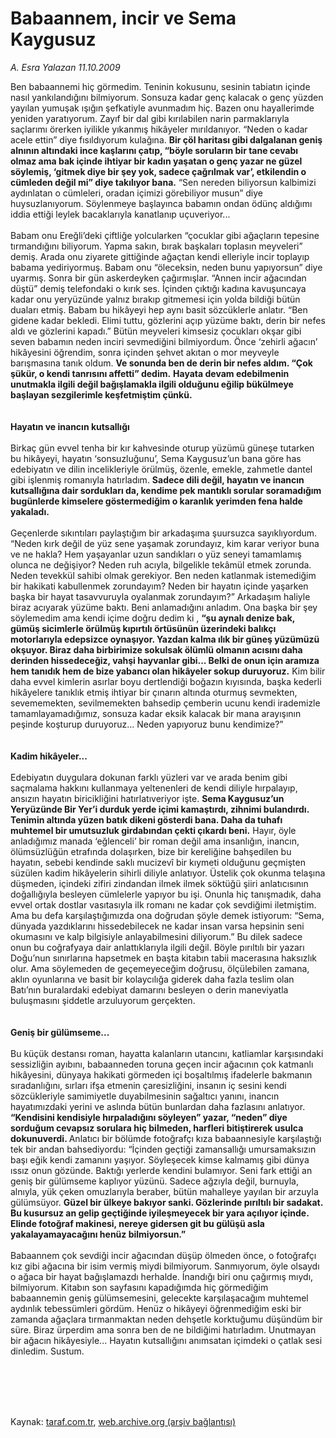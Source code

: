 # Babaannem, incir ve Sema Kaygusuz

*A. Esra Yalazan 11.10.2009*

<div class="taraf_structure_2col_1zq">
<div class="margen_n">



 <p>Ben babaannemi hiç görmedim. Teninin kokusunu, sesinin tabiatın içinde nasıl yankılandığını bilmiyorum. Sonsuza kadar genç kalacak o genç yüzden yayılan yumuşak ışığın şefkatiyle avunmadım hiç. Bazen onu hayallerimde yeniden yaratıyorum. Zayıf bir dal gibi kırılabilen narin parmaklarıyla saçlarımı örerken iyilikle yıkanmış hikâyeler mırıldanıyor. “Neden o kadar acele ettin” diye fısıldıyorum kulağına. <b>Bir çöl haritası gibi dalgalanan geniş alnının altındaki ince kaşlarını çatıp, “böyle soruların bir tane cevabı olmaz ama bak içinde ihtiyar bir kadın yaşatan o genç yazar ne güzel söylemiş, ‘gitmek diye bir şey yok, sadece çağrılmak var’, etkilendin o cümleden değil mi” diye takılıyor bana.</b> “Sen nereden biliyorsun kalbimizi aydınlatan o cümleleri, oradan içimizi görebiliyor musun” diye huysuzlanıyorum. Söylenmeye başlayınca babamın ondan ödünç aldığımı iddia ettiği leylek bacaklarıyla kanatlanıp uçuveriyor... <br/><br/>Babam onu Ereğli’deki çiftliğe yolcularken “çocuklar gibi ağaçların tepesine tırmandığını biliyorum. Yapma sakın, bırak başkaları toplasın meyveleri” demiş. Arada onu ziyarete gittiğinde ağaçtan kendi elleriyle incir toplayıp babama yediriyormuş. Babam onu “öleceksin, neden bunu yapıyorsun” diye uyarmış. Sonra bir gün askerdeyken çağırmışlar. “Annen incir ağacından düştü” demiş telefondaki o kırık ses. İçinden çıktığı kadına kavuşuncaya kadar onu yeryüzünde yalnız bırakıp gitmemesi için yolda bildiği bütün duaları etmiş. Babam bu hikâyeyi hep aynı basit sözcüklerle anlatır. “Ben gidene kadar bekledi. Elimi tuttu, gözlerini açıp yüzüme baktı, derin bir nefes aldı ve gözlerini kapadı.” Bütün meyveleri kimsesiz çocukları okşar gibi seven babamın neden inciri sevmediğini bilmiyordum. Önce ‘zehirli ağacın’ hikâyesini öğrendim, sonra içinden şehvet akıtan o mor meyveyle barışmasına tanık oldum. <b>Ve sonunda ben de derin bir nefes aldım. “Çok şükür, o kendi tanrısını affetti” dedim.</b> <b>Hayata devam edebilmenin unutmakla ilgili değil bağışlamakla ilgili olduğunu eğilip bükülmeye başlayan sezgilerimle keşfetmiştim çünkü.</b> <b><br/><br/><br/>Hayatın ve inancın kutsallığı</b> <br/><br/>Birkaç gün evvel tenha bir kır kahvesinde oturup yüzümü güneşe tutarken bu hikâyeyi, hayatın ‘sonsuzluğunu’, Sema Kaygusuz’un bana göre has edebiyatın ve dilin incelikleriyle örülmüş, özenle, emekle, zahmetle dantel gibi işlenmiş romanıyla hatırladım. <b>Sadece dili değil, hayatın ve inancın kutsallığına dair sordukları da, kendime pek mantıklı sorular soramadığım bugünlerde kimselere göstermediğim o karanlık yerimden fena halde yakaladı. </b><br/><br/>Geçenlerde sıkıntıları paylaştığım bir arkadaşıma şuursuzca sayıklıyordum. “Neden kırk değil de yüz sene yaşamak zorundayız, kim karar veriyor buna ve ne hakla? Hem yaşayanlar uzun sandıkları o yüz seneyi tamamlamış olunca ne değişiyor? Neden ruh acıyla, bilgelikle tekâmül etmek zorunda. Neden tevekkül sahibi olmak gerekiyor. Ben neden katlanmak istemediğim bir hakikati kabullenmek zorundayım? Neden bir hayatın içinde yaşarken başka bir hayat tasavvuruyla oyalanmak zorundayım?” Arkadaşım haliyle biraz acıyarak yüzüme baktı. Beni anlamadığını anladım. Ona başka bir şey söylemedim ama kendi içime doğru dedim ki , <b>“şu aynalı denize bak, gümüş sicimlerle örülmüş kıpırtılı örtüsünün üzerindeki balıkçı motorlarıyla edepsizce oynaşıyor. Yazdan kalma ılık bir güneş yüzümüzü okşuyor. Biraz daha birbirimize sokulsak ölümlü olmanın acısını daha derinden hissedeceğiz, vahşi hayvanlar gibi... Belki de onun için aramıza hem tanıdık hem de bize yabancı olan hikâyeler sokup duruyoruz.</b> Kim bilir daha evvel kimlerin asırlar boyu dertlendiği boğazın kıyısında, başka kederli hikâyelere tanıklık etmiş ihtiyar bir çınarın altında oturmuş sevmekten, sevememekten, sevilmemekten bahsedip çemberin ucunu kendi irademizle tamamlayamadığımız, sonsuza kadar eksik kalacak bir mana arayışının peşinde koşturup duruyoruz... Neden yapıyoruz bunu kendimize?” <b><br/><br/><br/>Kadim hikâyeler... </b><br/><br/>Edebiyatın duygulara dokunan farklı yüzleri var ve arada benim gibi saçmalama hakkını kullanmaya yeltenenleri de kendi diliyle hırpalayıp, ansızın hayatın biricikliğini hatırlatıveriyor işte. <b>Sema Kaygusuz’un Yeryüzünde Bir Yer’i durduk yerde içimi kamaştırdı, zihnimi bulandırdı. Tenimin altında yüzen batık dikeni gösterdi bana. Daha da tuhafı muhtemel bir umutsuzluk girdabından çekti çıkardı beni.</b> Hayır, öyle anladığımız manada ‘eğlenceli’ bir roman değil ama insanlığın, inancın, ölümsüzlüğün etrafında dolaşırken, bize bir kereliğine bahşedilen bu hayatın, sebebi kendinde saklı mucizevî bir kıymeti olduğunu geçmişten süzülen kadim hikâyelerin sihirli diliyle anlatıyor. Üstelik çok okunma telaşına düşmeden, içindeki zifiri zindandan ilmek ilmek söktüğü şiiri anlatıcısının doğallığıyla besleyen cümlelerle yapıyor bu işi. Onunla hiç tanışmadık, daha evvel ortak dostlar vasıtasıyla ilk romanı ne kadar çok sevdiğimi iletmiştim. Ama bu defa karşılaştığımızda ona doğrudan şöyle demek istiyorum: “Sema, dünyada yazdıklarını hissedebilecek ne kadar insan varsa hepsinin seni okumasını ve kalp bilgisiyle anlayabilmesini diliyorum.” Bu dilek sadece onun bu coğrafyaya dair anlattıklarıyla ilgili değil. Böyle pırıltılı bir yazarı Doğu’nun sınırlarına hapsetmek en başta kitabın tabii macerasına haksızlık olur. Ama söylemeden de geçemeyeceğim doğrusu, ölçülebilen zamana, aklın oyunlarına ve basit bir kolaycılığa giderek daha fazla teslim olan Batı’nın buralardaki edebiyat damarını besleyen o derin maneviyatla buluşmasını şiddetle arzuluyorum gerçekten. <b><br/><br/><br/>Geniş bir gülümseme...</b> <br/><br/>Bu küçük destansı roman, hayatta kalanların utancını, katliamlar karşısındaki sessizliğin ayıbını, babaanneden toruna geçen incir ağacının çok katmanlı hikâyesini, dünyaya hakikati görmeden içi boşaltılmış ifadelerle bakmanın sıradanlığını, sırları ifşa etmenin çaresizliğini, insanın iç sesini kendi sözcükleriyle samimiyetle duyabilmesinin sağaltıcı yanını, inancın hayatımızdaki yerini ve aslında bütün bunlardan daha fazlasını anlatıyor. <b>“Kendisini kendisiyle hırpaladığını söyleyen” yazar, “neden” diye sorduğum cevapsız sorulara hiç bilmeden, harfleri bitiştirerek usulca dokunuverdi. </b>Anlatıcı bir bölümde fotoğrafçı kıza babaannesiyle karşılaştığı tek bir andan bahsediyordu: “İçinden geçtiği zamansallığı umursamaksızın başı eğik kendi zamanını yaşıyor. Söyleşecek kimse kalmamış gibi dünya ıssız onun gözünde. Baktığı yerlerde kendini bulamıyor. Seni fark ettiği an geniş bir gülümseme kaplıyor yüzünü. Sadece ağzıyla değil, burnuyla, alnıyla, yük çeken omuzlarıyla beraber, bütün mahalleye yayılan bir arzuyla gülümsüyor. <b>Güzel bir ülkeye bakıyor sanki. Gözlerinde pırıltılı bir sadakat. Bu kusursuz an gelip geçtiğinde iyileşmeyecek bir yara açılıyor içinde. Elinde fotoğraf makinesi, nereye gidersen git bu gülüşü asla yakalayamayacağını henüz bilmiyorsun.” </b><br/><br/>Babaannem çok sevdiği incir ağacından düşüp ölmeden önce, o fotoğrafçı kız gibi ağacına bir isim vermiş miydi bilmiyorum. Sanmıyorum, öyle olsaydı o ağaca bir hayat bağışlamazdı herhalde. İnandığı biri onu çağırmış mıydı, bilmiyorum. Kitabın son sayfasını kapadığımda hiç görmediğim babaannemin geniş gülümsemesini, gelecekte karşılaşacağım muhtemel aydınlık tebessümleri gördüm. Henüz o hikâyeyi öğrenmediğim eski bir zamanda ağaçlara tırmanmaktan neden dehşetle korktuğumu düşündüm bir süre. Biraz ürperdim ama sonra ben de ne bildiğimi hatırladım. Unutmayan bir ağacın hikâyesiyle... Hayatın kutsallığını anımsatan içimdeki o çatlak sesi dinledim. Sustum.</p>
<br/>
<br/>
<br/>



<br/>


<div id="taraf_not">
</div>

</div>


</div>

Kaynak: [taraf.com.tr](http://taraf.com.tr:80/makale/7868.htm), [web.archive.org (arşiv bağlantısı)](http://web.archive.org/web/20091014175837/http://taraf.com.tr:80/makale/7868.htm)
